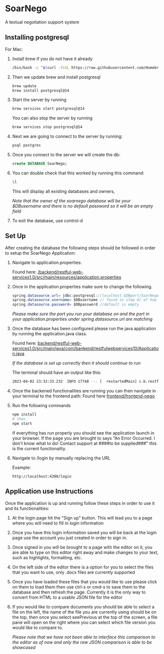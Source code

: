 # SoarNego

A textual negotiation support system
## Installing postgresql

For Mac:

1) Install brew if you do not have it already
    ```bash
    /bin/bash -c "$(curl -fsSL https://raw.githubusercontent.com/Homebrew/install/master/install.sh)"
    ```
2) Then we update brew and install postgresql

    ```bash
    brew update 
    brew install postgresql@14
    ```
3) Start the server by running
    ```bash
    brew services start postgresql@14
    ```

    You can also stop the server by running
    ```bash
    brew services stop postgresql@14
    ```
4) Next we are going to connect to the server by running:
    ```bash
    psql postgres
    ```
5) Once you connect to the server we will create the db:
    ```sql
    create DATABASE SoarNego;
    ```
6) You can double check that this worked by running this command:
    ```sql
    \l
    ```
    This will display all existing databases and owners,
    
   *Note that the owner of the soarnego database will be your $DBusername and there is no default password so it will be an empty field*
7) To exit the database, use control-d

## Set Up

After creating the database the following steps should be followed in order to setup the
SoarNego Application:


1) Navigate to application.properties:

    Found here:
    [/backend/restful-web-services1.0/src/main/resources/application.properties](backend/restful-web-services1.0/src/main/resources/application.properties)

2) Once in the application.properties make sure to change the following.

    ```java
    spring.datasource.url= jdbc:postgresql://localhost:$DBport/SoarNego //default port is 5432
    spring.datasource.username= $DBusername // found in step 6) of how to install postgresql
    spring.datasource.password= $DBpassword //default is empty
    ```

    *Please make sure the port you run your database on and the port in your application.properties under spring.datasource.url are matching*

3) Once the database has been configured please run the java application by running the application.java class.

    Found here: [backend/restful-web-services1.0/src/main/java/com/bankend/restfulwebservices10/Application.java](backend/restful-web-services1.0/src/main/java/com/bankend/restfulwebservices10/Application.java)

    *If the database is set up correctly then it should continue to run*

    The terminal should have an output like this:

    ```bash
    2023-04-02 23:32:33.232  INFO 17748 --- [  restartedMain] c.b.restfulwebservices10.Application     : Started Application in 3.685 seconds (JVM running for 4.02)
    ```

4) Once the backened functionalities are running you can then navigate in your terminal to the frontend path: Found here [frontend/frontend-nego](frontend/frontend-nego)

5) Run the following commands

    ```bash
    npm install
    # then
    npm start
    ```

    If everything has run properly you should see the application launch in your browser. If the page you are brought to says
    "An Error Occurred. I don't know what to do! Contact support at ####to be supplied###" this is the current functionality.

6) Navigate to /login by manually replacing the URL

    Example:

    ```text
    http://localhost:4200/login
    ```

## Application use Instructions

Once the application is up and running follow these steps in order to use it and its functionalities:

1) At the login page hit the "Sign up" button. This will lead you to a page where you will need to fill in login information

2) Once you have this login information saved you will be back at the login page use the account you just
created in order to sign in.

3) Once signed in you will be brought to a page with the editor on it, you are able to type on this editor right away
and make changes to your text, such as highlights, formatting, etc.

4) On the left side of the editor there is a option for you to select the files that you want to use, only .docx files are currently supported

5) Once you have loaded these files that you would like to use please click on them to load them then use ctrl-s or cmd-s to save them to the database and then
refresh the page. Currently it is the only way to convert from HTML to a usable JSON file for the editor

6) If you would like to compare documents you should be able to select a file on the left, the name of the file you
are currently using should be on the top, then once you select seePrevious at the top of the screen, a file pane will open on the right where you
can select which file version you would like to compare to.

    *Please note that we have not been able to interface this comparison to the editor as of now and only the raw JSON comparison is able to be showcased*
